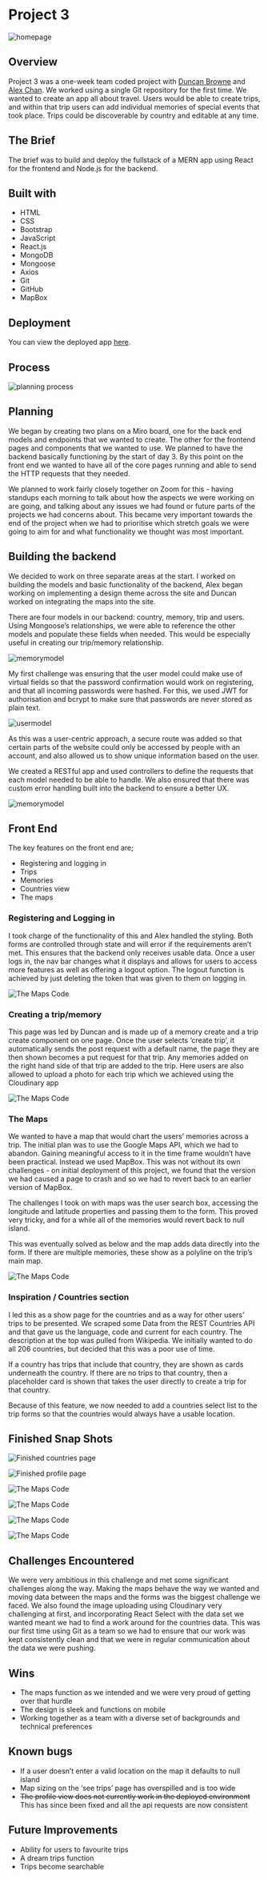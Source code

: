 # Project 3

![homepage](Assets/P3Homepage.png)

## Overview

Project 3 was a one-week team coded project with [Duncan Browne](https://github.com/DBBrowne) and [Alex Chan](https://github.com/Achan81). We worked using a single Git repository for the first time. We wanted to create an app all about travel. Users would be able to create trips, and within that trip users can add individual memories of special events that took place. Trips could be discoverable by country and editable at any time.

## The Brief
The brief was to build and deploy the fullstack of a MERN app using React for the frontend and Node.js for the backend.

## Built with

- HTML
- CSS
- Bootstrap
- JavaScript
- React.js
- MongoDB
- Mongoose
- Axios
- Git
- GitHub
- MapBox

## Deployment

You can view the deployed app [here](https://theplacebook.netlify.app/).

## Process

![planning process](Assets/P3Planning.png)

## Planning
We began by creating two plans on a Miro board, one for the back end models and endpoints that we wanted to create. The other for the frontend pages and components that we wanted to use. We planned to have the backend basically functioning by the start of day 3. By this point on the front end we wanted to have all of the core pages running and able to send the HTTP requests that they needed. 

We planned to work fairly closely together on Zoom for this - having standups each morning to talk about how the aspects we were working on are going, and talking about any issues we had found or future parts of the projects we had concerns about. This became very important towards the end of the project when we had to prioritise which stretch goals we were going to aim for and what functionality we thought was most important. 

## Building the backend

We decided to work on three separate areas at the start. I worked on building the models and basic functionality of the backend, Alex began working on implementing a design theme across the site and Duncan worked on integrating the maps into the site.

There are four models in our backend: country, memory, trip and users. Using Mongoose’s relationships, we were able to reference the other models and populate these fields when needed. This would be especially useful in creating our trip/memory relationship.

![memorymodel](Assets/P3MemoryModel.png?raw=true)

My first challenge was ensuring that the user model could make use of virtual fields so that the password confirmation would work on registering, and that all incoming passwords were hashed. For this, we used JWT for authorisation and bcrypt to make sure that passwords are never stored as plain text.

![usermodel](Assets/P3UserModelPword.png)

As this was a user-centric approach, a secure route was added so that certain parts of the website could only be accessed by people with an account, and also allowed us to show unique information based on the user.

We created a RESTful app and used controllers to define the requests that each model needed to be able to handle. We also ensured that there was custom error handling built into the backend to ensure a better UX.

![memorymodel](Assets/P3Errors.png?raw=true)

## Front End
 
The key features on the front end are;
- Registering and logging in
- Trips
- Memories
- Countries view
- The maps

### Registering and Logging in

I took charge of the functionality of this and Alex handled the styling. Both forms are controlled through state and will error if the requirements aren’t met. This ensures that the backend only receives usable data. Once a user logs in, the nav bar changes what it displays and allows for users to access more features as well as offering a logout option. The logout function is achieved by just deleting the token that was given to them on logging in.

![The Maps Code](Assets/P3SecureRoutes.png)


### Creating a trip/memory

This page was led by Duncan and is made up of a memory create and a trip create component on one page. Once the user selects ‘create trip’, it automatically sends the post request with a default name, the page they are then shown becomes a put request for that trip. Any memories added on the right hand side of that trip are added to the trip. Here users are also allowed to upload a photo for each trip which we achieved using the Cloudinary app

![The Maps Code](Assets/P3MemoryController.png)

### The Maps

We wanted to have a map that would chart the users’ memories across a trip. The initial plan was to use the Google Maps API, which we had to abandon. Gaining meaningful access to it in the time frame wouldn’t have been practical. Instead we used MapBox. This was not without its own challenges - on initial deployment of this project, we found that the version we had caused a page to crash and so we had to revert back to an earlier version of MapBox.

The challenges I took on with maps was the user search box, accessing the longitude and latitude properties and passing them to the form. This proved very tricky, and for a while all of the memories would revert back to null island.

This was eventually solved as below and the map adds data directly into the form. If there are multiple memories, these show as a polyline on the trip’s main map.


![The Maps Code](Assets/P3MapSection.png)


### Inspiration / Countries section

I led this as a show page for the countries and as a way for other users’ trips to be presented. We scraped some Data from the REST Countries API and that gave us the language, code and current for each country. The description at the top was pulled from Wikipedia. We initially wanted to do all 206 countries, but decided that this was a poor use of time.

If a country has trips that include that country, they are shown as cards underneath the country. If there are no trips to that country, then a placeholder card is shown that takes the user directly to create a trip for that country.

Because of this feature, we now needed to add a countries select list to the trip forms so that the countries would always have a usable location.



## Finished Snap Shots

![Finished countries page](Assets/P3CountriesWithTrip.png)

![Finished profile page](Assets/P3ProfileEdit.png)

![The Maps Code](Assets/P3TripEditPage@.png)

![The Maps Code](Assets/P3CountriesShow.png)


![The Maps Code](Assets/P3CountriesWithTrip.png)

![The Maps Code](Assets/P3NoAdventuresYetCard.png)



## Challenges Encountered

We were very ambitious in this challenge and met some significant challenges along the way. Making the maps behave the way we wanted and moving data between the maps and the forms was the biggest challenge we faced. We also found the image uploading using Cloudinary very challenging at first, and incorporating React Select with the data set we wanted meant we had to find a work around for the countries data. This was our first time using Git as a team so we had to ensure that our work was kept consistently clean and that we were in regular communication about the data we were pushing. 


## Wins
- The maps function as we intended and we were very proud of getting over that hurdle
- The design is sleek and functions on mobile
- Working together as a team with a diverse set of backgrounds and technical preferences

## Known bugs
- If a user doesn’t enter a valid location on the map it defaults to null island
- Map sizing on the ‘see trips’ page has overspilled and is too wide
- <del>The profile view does not currently work in the deployed environment</del>
  This has since been fixed and all the api requests are now consistent 

## Future Improvements
- Ability for users to favourite trips
- A dream trips function
- Trips become searchable